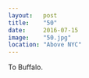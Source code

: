```yaml
---
layout:   post
title:    "50"
date:     2016-07-15
image:    "50.jpg"
location: "Above NYC"
---
```


To Buffalo.
